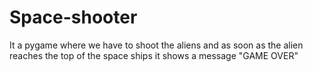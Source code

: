 # Space-shooter

It a pygame where we have to shoot the aliens and as soon as the alien reaches the top of the space ships it shows a message "GAME OVER"
